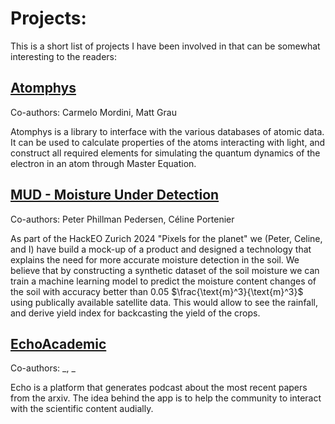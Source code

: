 # Projects:
This is a short list of projects I have been involved in that can be somewhat interesting to the readers:

## [Atomphys](https://github.com/tiqi-group/atomphys/tree/tiqi-main)

Co-authors: Carmelo Mordini, Matt Grau

Atomphys is a library to interface with the various databases of atomic data. It can be used to calculate properties of the atoms interacting with light, and construct all required elements for simulating the quantum dynamics of the electron in an atom through Master Equation.

## [MUD - Moisture Under Detection](https://itsmud.com)

Co-authors: Peter Phillman Pedersen, Céline Portenier

As part of the HackEO Zurich 2024 "Pixels for the planet" we (Peter, Celine, and I) have build a mock-up of a product and designed a technology that explains the need for more accurate moisture detection in the soil. We believe that by constructing a synthetic dataset of the soil moisture we can train a machine learning model to predict the moisture content changes of the soil with accuracy better than 0.05 $\frac{\text{m}^3}{\text{m}^3}$ using publically available satellite data. This would allow to see the rainfall, and derive yield index for backcasting the yield of the crops.

## [EchoAcademic](https://www.echoecho.org)

Co-authors: _, _

Echo is a platform that generates podcast about the most recent papers from the arxiv. The idea behind the app is to help the community to interact with the scientific content audially. 



